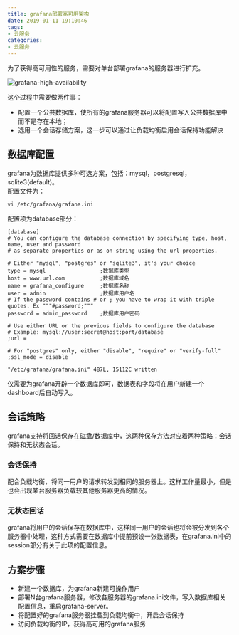 ```yaml
---
title: grafana部署高可用架构
date: 2019-01-11 19:10:46
tags:
- 云服务
categories: 
- 云服务
---
```

<!-- more -->

为了获得高可用性的服务，需要对单台部署grafana的服务器进行扩充。

![grafana-high-availability](\uploads\grafana-high-availability.png)

这个过程中需要做两件事：
* 配置一个公共数据库，使所有的grafana服务器可以将配置写入公共数据库中而不是存在本地；
* 选用一个会话存储方案，这一步可以通过让负载均衡启用会话保持功能解决

## 数据库配置
grafana为数据库提供多种可选方案，包括：mysql，postgresql，sqlite3(default)。<br />配置文件为：

```shell
vi /etc/grafana/grafana.ini
```
配置项为database部分：

```shell
[database]
# You can configure the database connection by specifying type, host, name, user and password
# as separate properties or as on string using the url properties.

# Either "mysql", "postgres" or "sqlite3", it's your choice
type = mysql                 ;数据库类型
host = www.url.com           ;数据库域名
name = grafana_configure     ;数据库名称
user = admin                 ;数据库用户名
# If the password contains # or ; you have to wrap it with triple quotes. Ex """#password;"""
password = admin_password    ;数据库用户密码

# Use either URL or the previous fields to configure the database
# Example: mysql://user:secret@host:port/database
;url =

# For "postgres" only, either "disable", "require" or "verify-full"
;ssl_mode = disable

"/etc/grafana/grafana.ini" 487L, 15112C written
```

仅需要为grafana开辟一个数据库即可，数据表和字段将在用户新建一个dashboard后自动写入。
## 会话策略
grafana支持将回话保存在磁盘/数据库中，这两种保存方法对应着两种策略：会话保持和无状态会话。
### 会话保持
配合负载均衡，将同一用户的请求转发到相同的服务器上。这样工作量最小，但是也会出现某台服务器负载较其他服务器更高的情况。
### 无状态回话
grafana将用户的会话保存在数据库中，这样同一用户的会话也将会被分发到各个服务器中处理，这种方式需要在数据库中提前预设一张数据表，在grafana.ini中的session部分有关于此项的配置信息。

## 方案步骤
* 新建一个数据库，为grafana新建可操作用户
* 部署N台grafana服务器，修改各服务器的grafana.ini文件，写入数据库相关配置信息，重启grafana-server。
* 将配置好的grafana服务器挂载到负载均衡中，开启会话保持
* 访问负载均衡的IP，获得高可用的grafana服务
